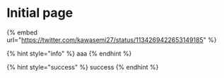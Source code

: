# Initial page

{% embed url="https://twitter.com/kawasemi27/status/1134269422653149185" %}

{% hint style="info" %}
aaa
{% endhint %}

{% hint style="success" %}
success
{% endhint %}

